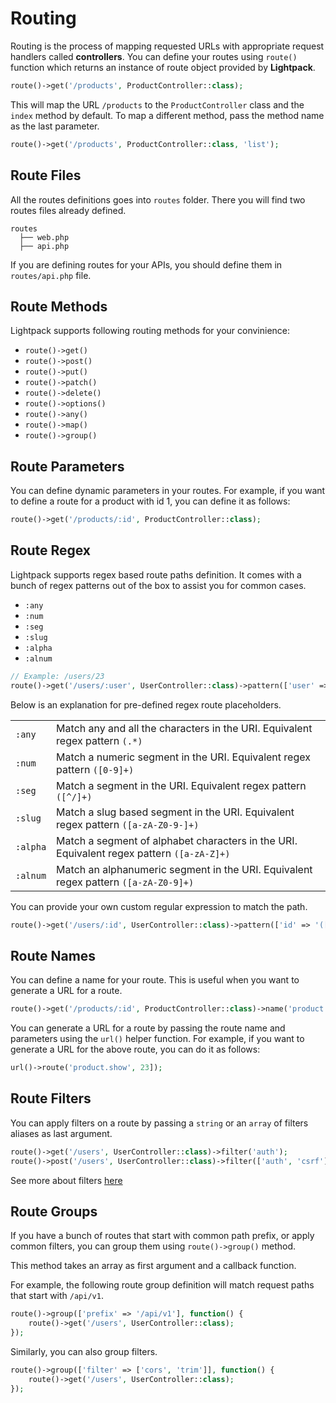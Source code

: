 # Routing

Routing is the process of mapping requested URLs with appropriate
request handlers called **controllers**. You can define your routes using `route()` function which returns 
an instance of route object provided by **Lightpack**.

```php
route()->get('/products', ProductController::class);
```

This will map the URL `/products` to the `ProductController` class and the `index` method by default. To map a different method, pass the method name as the last parameter.

```php
route()->get('/products', ProductController::class, 'list');
```

## Route Files

All the routes definitions goes into `routes` folder. There you will find two routes files already defined.

```text
routes
  ├── web.php
  ├── api.php
```

If you are defining routes for your APIs, you should define them in `routes/api.php` file.

## Route Methods

Lightpack supports following routing methods for your convinience:
* <code>route()->get()</code>
* <code>route()->post()</code>
* <code>route()->put()</code>
* <code>route()->patch()</code>
* <code>route()->delete()</code>
* <code>route()->options()</code>
* <code>route()->any()</code>
* <code>route()->map()</code>
* <code>route()->group()</code>

## Route Parameters

You can define dynamic parameters in your routes. For example, if you want to define a route for a product with id 1, you can define it as follows:

```php
route()->get('/products/:id', ProductController::class);
```

## Route Regex

Lightpack supports regex based route paths definition. It comes with a bunch of
regex patterns out of the box to assist you for common cases.

* <code>:any</code>
* <code>:num</code>
* <code>:seg</code>
* <code>:slug</code>
* <code>:alpha</code>
* <code>:alnum</code>

```php
// Example: /users/23
route()->get('/users/:user', UserController::class)->pattern(['user' => ':num'])
```

Below is an explanation for pre-defined regex route placeholders.

<table>
    <tbody>
        <tr>
            <td><code>:any</code></td>
            <td>Match any and all the characters in the URI. Equivalent regex pattern <code>(.*)</code></td>
        </tr>
        <tr>
            <td><code>:num</code></td>
            <td>Match a numeric segment in the URI. Equivalent regex pattern <code>([0-9]+)</code></td>
        </tr>
        <tr>
            <td><code>:seg</code></td>
            <td>Match a segment in the URI. Equivalent regex pattern <code>([^/]+)</code></td>
        </tr>
        <tr>
            <td><code>:slug</code></td>
            <td>Match a slug based segment in the URI. Equivalent regex pattern <code>([a-zA-Z0-9-]+)</code></td>
        </tr>
        <tr>
            <td><code>:alpha</code></td>
            <td>Match a segment of alphabet characters in the URI. Equivalent regex pattern <code>([a-zA-Z]+)</code></td>
        </tr>
        <tr>
            <td><code>:alnum</code></td>
            <td>Match an alphanumeric segment in the URI. Equivalent regex pattern <code>([a-zA-Z0-9]+)</code></td>
        </tr>
    </tbody>
</table>

You can provide your own custom regular expression to match the path.

```php
route()->get('/users/:id', UserController::class)->pattern(['id' => '([0-9]{4})']);
```   

## Route Names

You can define a name for your route. This is useful when you want to generate a URL for a route.

```php
route()->get('/products/:id', ProductController::class)->name('product.show');
```

You can generate a URL for a route by passing the route name and parameters using the `url()` helper function. For example, if you want to generate a URL for the above route, you can do it as follows:

```php
url()->route('product.show', 23]);
```

## Route Filters

You can apply filters on a route by passing a `string` or an `array` of filters aliases as last argument.

```php
route()->get('/users', UserController::class)->filter('auth');
route()->post('/users', UserController::class)->filter(['auth', 'csrf']);
```

See more about filters [here](https://lightpack.github.io/docs/#/filters)

## Route Groups

If you have a bunch of routes that start with common path prefix, or apply common filters,
you can group them using <code>route()->group()</code> method.

This method takes an array as first argument and a callback function.

For example, the following route group definition will match
request paths that start with <code>/api/v1</code>.

```php
route()->group(['prefix' => '/api/v1'], function() {
    route()->get('/users', UserController::class);
});
```

Similarly, you can also group filters.

```php
route()->group(['filter' => ['cors', 'trim']], function() {
    route()->get('/users', UserController::class);
});
```